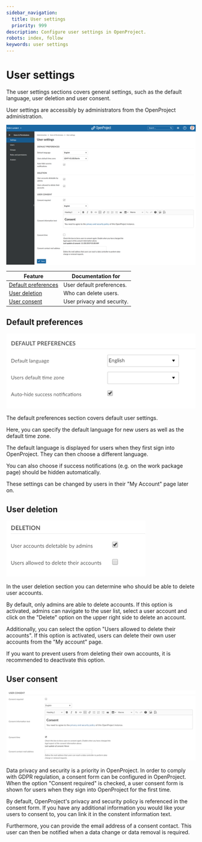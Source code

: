 ```yaml
---
sidebar_navigation:
  title: User settings
  priority: 999
description: Configure user settings in OpenProject.
robots: index, follow
keywords: user settings
---
```


# User settings

The user settings sections covers general settings, such as the default language, user deletion and user consent.

User settings are accessibly by administrators from the OpenProject administration.

![user and permissions settings](image-20200211140959585.png)

| Feature                                     | Documentation for          |
| ------------------------------------------- | -------------------------- |
| [Default preferences](#default-preferences) | User default preferences.  |
| [User deletion](#user-deletion)             | Who can delete users.      |
| [User consent](#user-consent)               | User privacy and security. |

## Default preferences

![image-20191104163417641](image-20191104163417641.png)

The default preferences section covers default user settings.

Here, you can specify the default language for new users as well as the default time zone.

The default language is displayed for users when they first sign into OpenProject. They can then choose a different language.

You can also choose if success notifications (e.g. on the work package page) should be hidden automatically.

These settings can be changed by users in their "My Account" page later on.

## User deletion

![image-20191104163546817](image-20191104163546817.png)

In the user deletion section you can determine who should be able to delete user accounts.

By default, only admins are able to delete accounts. If this option is activated, admins can navigate to the user list, select a user account and click on the "Delete" option on the upper right side to delete an account.

Additionally, you can select the option "Users allowed to delete their accounts". If this option is activated, users can delete their own user accounts from the "My account" page.

If you want to prevent users from deleting their own accounts, it is recommended to deactivate this option.

## User consent

![image-20191104163858457](image-20191104163858457.png)

Data privacy and security is a priority in OpenProject. In order to comply with GDPR regulation, a consent form can be configured in OpenProject. When the option "Consent required" is checked, a user consent form is shown for users when they sign into OpenProject for the first time.

By default, OpenProject's privacy and security policy is referenced in the consent form. If you have any additional information you would like your users to consent to, you can link it in the constent information text.

Furthermore, you can provide the email address of a consent contact. This user can then be notified when a data change or data removal is required.
